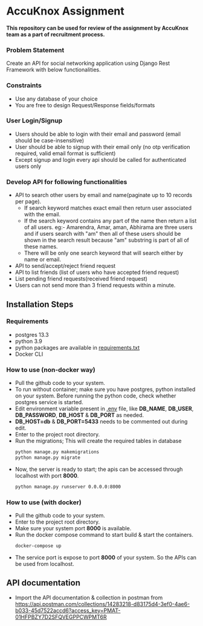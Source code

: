 # AccuKnox Assignment
**This repository can be used for review of the assignment by AccuKnox team as a part of recruitment process.**

### Problem Statement
Create an API for social networking application using Django Rest Framework with
below functionalities.

### Constraints
- Use any database of your choice
- You are free to design Request/Response fields/formats

### User Login/Signup
- Users should be able to login with their email and password (email should be case-insensitive)
- User should be able to signup with their email only (no otp verification required, valid email format is sufficient)
- Except signup and login every api should be called for authenticated users only

### Develop API for following functionalities
- API to search other users by email and name(paginate up to 10 records per page).
  - If search keyword matches exact email then return user associated with the
  email.
  - If the search keyword contains any part of the name then return a list of all
  users.
  eg:- Amarendra, Amar, aman, Abhirama are three users and if users search with "am"
  then all of these users should be shown in the search result because "am"
  substring is part of all of these names.
  - There will be only one search keyword that will search either by name or email.
- API to send/accept/reject friend request
- API to list friends (list of users who have accepted friend request)
- List pending friend requests(received friend request)
- Users can not send more than 3 friend requests within a minute.

## Installation Steps
### Requirements
- postgres 13.3
- python 3.9
- python packages are available in [requirements.txt](./requirements.txt)
- Docker CLI

### How to use (non-docker way)
- Pull the github code to your system.
- To run without container; make sure you have postgres, python installed on your system. Before running the python
code, check whether postgres service is started.
- Edit environment variable present in [.env](./.env) file, like **DB_NAME**, **DB_USER**, **DB_PASSWORD**, **DB_HOST**
& **DB_PORT** as needed.
- **DB_HOST=db** & **DB_PORT=5433** needs to be commented out during edit.
- Enter to the project root directory.
- Run the migrations; This will create the required tables in database
  ```bash
  python manage.py makemigrations
  python manage.py migrate
  ```
- Now, the server is ready to start; the apis can be accessed through localhost with port **8000**.
  ```bash
  python manage.py runserver 0.0.0.0:8000
  ```

### How to use (with docker)
- Pull the github code to your system.
- Enter to the project root directory.
- Make sure your system port **8000** is available.
- Run the docker compose command to start build & start the containers.
  ```bash
  docker-compose up
  ```
- The service port is expose to port **8000** of your system. So the APIs can be used from localhost.

## API documentation
- Import the API documentation & collection in postman from 
https://api.postman.com/collections/14283218-d83175d4-3ef0-4ae6-b033-45d7522accd6?access_key=PMAT-01HFPBZY7D2SFQVEGPPCWPMT6R